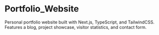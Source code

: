 # Portfolio_Website
Personal portfolio website built with Next.js, TypeScript, and TailwindCSS. Features a blog, project showcase, visitor statistics, and contact form.
